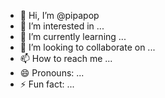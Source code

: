- 👋 Hi, I’m @pipapop
- 👀 I’m interested in ...
- 🌱 I’m currently learning ...
- 💞️ I’m looking to collaborate on ...
- 📫 How to reach me ...
- 😄 Pronouns: ...
- ⚡ Fun fact: ...

<!---
pipapop/pipapop is a ✨ special ✨ repository because its `README.md` (this file) appears on your GitHub profile.
You can click the Preview link to take a look at your changes.
--->
